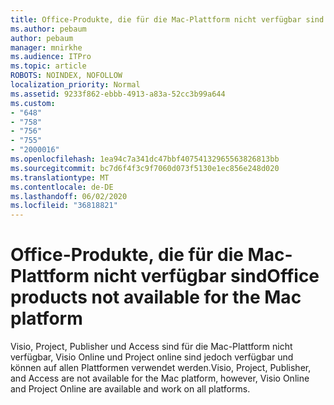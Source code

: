 ```yaml
---
title: Office-Produkte, die für die Mac-Plattform nicht verfügbar sind
ms.author: pebaum
author: pebaum
manager: mnirkhe
ms.audience: ITPro
ms.topic: article
ROBOTS: NOINDEX, NOFOLLOW
localization_priority: Normal
ms.assetid: 9233f862-ebbb-4913-a83a-52cc3b99a644
ms.custom:
- "648"
- "758"
- "756"
- "755"
- "2000016"
ms.openlocfilehash: 1ea94c7a341dc47bbf40754132965563826813bb
ms.sourcegitcommit: bc7d6f4f3c9f7060d073f5130e1ec856e248d020
ms.translationtype: MT
ms.contentlocale: de-DE
ms.lasthandoff: 06/02/2020
ms.locfileid: "36818821"
---
```

# <a name="office-products-not-available-for-the-mac-platform"></a><span data-ttu-id="c0016-102">Office-Produkte, die für die Mac-Plattform nicht verfügbar sind</span><span class="sxs-lookup"><span data-stu-id="c0016-102">Office products not available for the Mac platform</span></span>

<span data-ttu-id="c0016-103">Visio, Project, Publisher und Access sind für die Mac-Plattform nicht verfügbar, Visio Online und Project online sind jedoch verfügbar und können auf allen Plattformen verwendet werden.</span><span class="sxs-lookup"><span data-stu-id="c0016-103">Visio, Project, Publisher, and Access are not available for the Mac platform, however, Visio Online and Project Online are available and work on all platforms.</span></span>
  